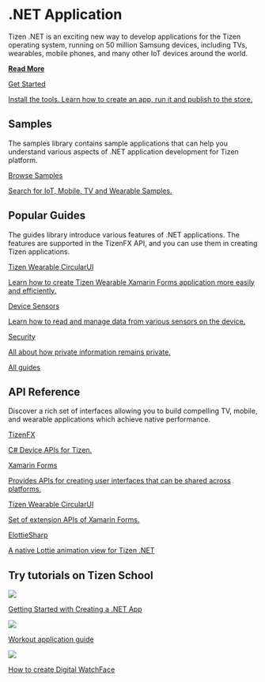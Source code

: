 # .NET Application

Tizen .NET is an exciting new way to develop applications for the Tizen operating system, running on 50 million Samsung devices, including TVs, wearables, mobile phones, and many other IoT devices around the world.

<a href="/application/dotnet/learn-about-dotnet/" class="link-standalone"><strong>Read More</strong></a>

<div class="row cards-container-infra">
    <div class="col col-md-12">
        <a href="/application/dotnet/get-started/" class="card card-infra card-highlighted h-100">
            <div class="card-body">
                <p class="h3 card-title">Get Started</p>
                <p class="card-text">Install the tools. Learn how to create an app, run it and publish to the store.</p>
            </div>
        </a>
    </div>
</div>

## Samples

The samples library contains sample applications that can help you understand various aspects of .NET application development for Tizen platform.

<div class="row cards-container-infra">
    <div class="col col-md-12">
        <a href="/application/dotnet/samples/account/overview/" class="card card-infra card-neutral h-100">
            <div class="card-body">
                <p class="h3 card-title">Browse Samples</p>
                <p class="card-text card-full-text">Search for IoT, Mobile, TV and Wearable Samples.</p>
            </div>
        </a>
    </div>
</div>

## Popular Guides

The guides library introduce various features of .NET applications. The features are supported in the TizenFX API, and you can use them in creating Tizen applications.

<div class="row cards-container-infra">
    <div class="col col-6 col-xl-3">
        <a href="guides/libraries/wcircularui" class="card card-infra h-100">
            <div class="card-body">
                <p class="h3 card-title">Tizen Wearable CircularUI</p>
                <p class="card-text">Learn how to create Tizen Wearable Xamarin Forms application more easily and efficiently.</p>
            </div>
        </a>
    </div>
    <div class="col col-6 col-xl-3">
        <a href="guides/sensors/device-sensors" class="card card-infra h-100">
            <div class="card-body">
                <p class="h3 card-title">Device Sensors</p>
                <p class="card-text">Learn how to read and manage data from various sensors on the device.</p>
            </div>
        </a>
    </div>
    <div class="col col-6 col-xl-3">
        <a href="guides/security/overview" class="card card-infra h-100">
            <div class="card-body">
                <p class="h3 card-title">Security</p>
                <p class="card-text">All about how private information remains private.</p>
            </div>
        </a>
    </div>
    <div class="col col-6 col-xl-3">
        <a href="guides" class="card card-infra h-100">
            <div class="card-body d-flex flex-column justify-content-center">
                <p class="h3 card-title text-center m-0">All guides</p>
            </div>
        </a>
    </div>
</div>

## API Reference

Discover a rich set of interfaces allowing you to build compelling TV, mobile, and wearable applications which achieve native performance.

<div class="row cards-container-infra">
    <div class="col col-6 col-xl-3">
        <a href="/application/dotnet/api/TizenFX/" class="card card-infra h-100">
            <div class="card-body">
                <p class="h3 card-title">TizenFX</p>
                <p class="card-text">C# Device APIs for Tizen.</p>
            </div>
        </a>
    </div>
    <div class="col col-6 col-xl-3">
        <a href="https://docs.microsoft.com/en-us/dotnet/api/?view=xamarin-forms" class="card card-infra h-100">
            <div class="card-body">
                <p class="h3 card-title">Xamarin Forms</p>
                <p class="card-text">Provides APIs for creating user interfaces that can be shared across platforms.</p>
            </div>
        </a>
    </div>
    <div class="col col-6 col-xl-3">
        <a href="https://samsung.github.io/Tizen.CircularUI/api/index.html" class="card card-infra h-100">
            <div class="card-body">
                <p class="h3 card-title">Tizen Wearable CircularUI</p>
                <p class="card-text">Set of extension APIs of Xamarin Forms.</p>
            </div>
        </a>
    </div>
    <div class="col col-6 col-xl-3">
        <a href="https://github.com/TizenAPI/ElottieSharp" class="card card-infra h-100">
            <div class="card-body">
                <p class="h3 card-title">ElottieSharp</p>
                <p class="card-text">A native Lottie animation view for Tizen .NET</p>
            </div>
        </a>
    </div>
</div>

## Try tutorials on Tizen School

<div class="row cards-container-infra">
    <div class="col col-12 col-md-6 col-xl-4">
        <a href="https://tizenschool.org/tutorial/143/contents/1" target="_blank" class="card card-infra card-img-external h-100">
            <img class="card-img-top" src="https://s3-us-west-1.amazonaws.com/tizenschool/143/Getting_Started_Creating_NET.jpg">
            <div class="card-body">
                <p class="h5 card-title">Getting Started with Creating a .NET App</p>
            </div>
        </a>
    </div>
    <div class="col col-12 col-md-6 col-xl-4">
        <a href="https://tizenschool.org/tutorial/199/contents/1" target="_blank" class="card card-infra card-img-external h-100">
            <img class="card-img-top" src="https://s3-us-west-1.amazonaws.com/tizenschool/199/Workout_thumbnail.png">
            <div class="card-body">
                <p class="h5 card-title">Workout application guide</p>
            </div>
        </a>
    </div>
    <div class="col col-12 col-md-6 col-xl-4">
        <a href="https://tizenschool.org/tutorial/147/contents/1" target="_blank" class="card card-infra card-img-external h-100">
            <img class="card-img-top" src="https://s3-us-west-1.amazonaws.com/tizenschool/147/tn-watchface.png">
            <div class="card-body">
                <p class="h5 card-title">How to create Digital WatchFace</p>
            </div>
        </a>
    </div>
</div>
